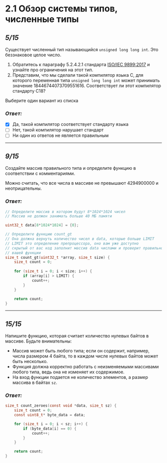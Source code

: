 # 2.1 Обзор системы типов, численные типы

## _5/15_

Существует численный тип называющийся `unsigned long long int`. Это беззнаковое целое число.

1. Обратитесь к параграфу 5.2.4.2.1 стандарта [ISO/IEC 9899:2017](https://www.open-std.org/jtc1/sc22/wg14/www/docs/n2310.pdf) и узнайте про ограничения на этот тип.
2. Представим, что мы сделали такой компилятор языка С, для которого переменная типа `unsigned long long int` может принимать значение 18446744073709551616. Соответствует ли этот компилятор стандарту C18?

Выберите один вариант из списка

### ___Ответ:___
- [x] Да, такой компилятор соответствует стандарту языка
- [ ] Нет, такой компилятор нарушает стандарт
- [ ] Ни один из ответов не является правильным

---

## _9/15_

Создайте массив правильного типа и определите функцию в соответствии с комментариями.

Можно считать, что все числа в массиве не превышают 4294900000 и неотрицательны.

### ___Ответ:___

```c
// Определите массив в котором будут 8*1024*1024 чисел
// Массив не должен занимать больше 40 МБ памяти

uint32_t data[8*1024*1024] = {0};

// Определите функцию count_gt
// Она должна вернуть количество чисел в data, которые больше LIMIT
// LIMIT это определение препроцессора, оно вам уже доступно
// скрытый от вас код заполнит массив data числами и проверит правильность
// вашей функции
size_t count_gt(uint32_t *array, size_t size) {
    size_t count = 0;
    
    for (size_t i = 0; i < size; i++) {
        if (array[i] > LIMIT) {
            count++;
        }
    }
    
    return count;
}
```

---

## _15/15_

Напишите функцию, которая считает количество нулевых байтов в массиве. Будьте внимательны:

- Массив может быть любого типа; если он содержит, например, числа размером 4 байта, то в каждом числе нулевых байтов может быть несколько.
- Функция должна корректно работать с неизменяемыми массивами любого типа, ведь она не изменяет их содержимое.
- На вход функции подается не количество элементов, а размер массива в байтах `sz`.

### ___Ответ:___

```c
size_t count_zeroes(const void *data, size_t sz) {
    size_t count = 0;
    const uint8_t* byte_data = data; 

    for (size_t i = 0; i < sz; i++) {
        if (byte_data[i] == 0) {
            count++;
        }
    }

    return count;
}
```